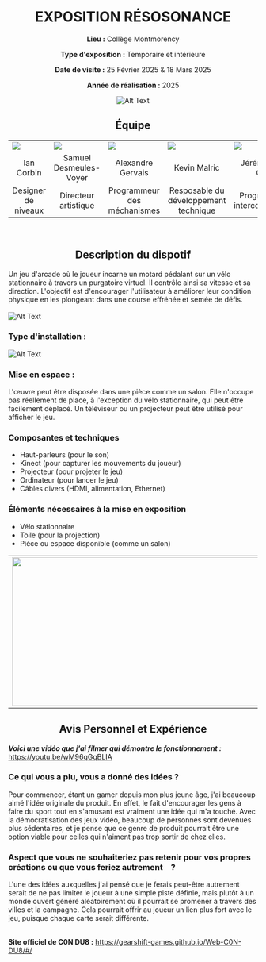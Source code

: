 <h1 align="center">EXPOSITION RÉSOSONANCE</h1>

<div align=center>
  
**Lieu :** Collège Montmorency
<br>
  
**Type d'exposition :** Temporaire et intérieure
<br>
  
**Date de visite :** 25 Février 2025 & 18 Mars 2025

**Année de réalisation :** 2025
</div>


<div align="center">
<img src="https://github.com/MrPoutineQc/H25_V11_inspirations_ZACKARYWARREN/blob/main/projet_finissant/medias/c0ndu8_logo.png" alt="Alt Text">
</div>

<h2 align="center"">Équipe</h2>

<table align="center">
  <tr>
    <td><img src="https://github.com/MrPoutineQc/H25_V11_inspirations_ZACKARYWARREN/blob/main/projet_finissant/medias/ian_corbin.jpg"</td>
    <td><img src="https://github.com/MrPoutineQc/H25_V11_inspirations_ZACKARYWARREN/blob/main/projet_finissant/medias/samuel_desmeules-voyer.jpg"></td>
    <td><img src="https://github.com/MrPoutineQc/H25_V11_inspirations_ZACKARYWARREN/blob/main/projet_finissant/medias/alexandre_gervais.jpg"></td>
    <td><img src="https://github.com/MrPoutineQc/H25_V11_inspirations_ZACKARYWARREN/blob/main/projet_finissant/medias/keven_malric.jpg"></td>
    <td><img src="https://github.com/MrPoutineQc/H25_V11_inspirations_ZACKARYWARREN/blob/main/projet_finissant/medias/jeremy_roy-cote.jpg"></td>
  </tr>
  <tr align="center">
    <td>Ian Corbin</td>
    <td>Samuel Desmeules-Voyer</td>
    <td>Alexandre Gervais</td>
    <td>Kevin Malric</td>
    <td>Jérémy Roy-Coté</td>
  </tr>
    <tr align="center">
    <td>Designer de niveaux</td>
    <td>Directeur artistique</td>
    <td>Programmeur des méchanismes</td>
    <td>Resposable du développement technique</td>
    <td>Programmeur interconnectivité</td>
  </tr>
</table>
<br>


<h2 align="center">Description du dispotif</h2>
Un jeu d'arcade où le joueur incarne un motard pédalant sur un vélo stationnaire à travers un purgatoire virtuel. Il contrôle ainsi sa vitesse et sa direction. L'objectif est d'encourager l'utilisateur à améliorer leur condition physique en les plongeant dans une course effrénée et semée de défis. 
<br>
<br>
<img src="https://github.com/MrPoutineQc/H25_V11_inspirations_ZACKARYWARREN/blob/main/projet_finissant/medias/panneau_con_du8.jfif" alt="Alt Text">

### Type d'installation : 
<img src="https://github.com/MrPoutineQc/H25_V11_inspirations_ZACKARYWARREN/blob/main/projet_finissant/medias/velo_con_du8.jfif" alt="Alt Text">

### Mise en espace :
L'œuvre peut être disposée dans une pièce comme un salon. Elle n'occupe pas réellement de place, à l'exception du vélo stationnaire, qui peut être facilement déplacé. Un téléviseur ou un projecteur peut être utilisé pour afficher le jeu.


<h3>Composantes et techniques</h3>
<ul>
    <li>Haut-parleurs (pour le son)</li>
    <li>Kinect (pour capturer les mouvements du joueur)</li>
    <li>Projecteur (pour projeter le jeu)</li>
    <li>Ordinateur (pour lancer le jeu)</li>
    <li>Câbles divers (HDMI, alimentation, Ethernet)</li>
</ul>

<h3>Éléments nécessaires à la mise en exposition</h3>
<ul>
    <li>Vélo stationnaire</li>
    <li>Toile (pour la projection)</li>
    <li>Pièce ou espace disponible (comme un salon)</li>
</ul>


<table align="center">
  <tr>
    <td><img src="https://github.com/MrPoutineQc/H25_V11_inspirations_ZACKARYWARREN/blob/main/projet_finissant/medias/speaker_con_du8.jfif" width="1200" height="300"</td>
    <td><img src="https://github.com/MrPoutineQc/H25_V11_inspirations_ZACKARYWARREN/blob/main/projet_finissant/medias/toile_con_du8.jfif"  width="1200" height="200"></td>
    <td><img src="https://github.com/MrPoutineQc/H25_V11_inspirations_ZACKARYWARREN/blob/main/projet_finissant/medias/projecteur_dessous_con_du8.jfif"  width="1200" height="200"></td>
    <td><img src="https://github.com/MrPoutineQc/H25_V11_inspirations_ZACKARYWARREN/blob/main/projet_finissant/medias/projecteur_con_du8.jfif" width="1200" height="200"></td>
  </tr>
</table>



<h2 align="center">Avis Personnel et Expérience</h2>

***Voici une vidéo que j'ai filmer qui démontre le fonctionnement :*** https://youtu.be/wM96qGqBLIA

### Ce qui vous a plu, vous a donné des idées ?
Pour commencer, étant un gamer depuis mon plus jeune âge, j'ai beaucoup aimé l'idée originale du produit. En effet, le fait d'encourager les gens à faire du sport tout en s'amusant est vraiment une idée qui m'a touché. Avec la démocratisation des jeux vidéo, beaucoup de personnes sont devenues plus sédentaires, et je pense que ce genre de produit pourrait être une option viable pour celles qui n'aiment pas trop sortir de chez elles.

### Aspect que vous ne souhaiteriez pas retenir pour vos propres créations ou que vous feriez autrement ?
L'une des idées auxquelles j'ai pensé que je ferais peut-être autrement serait de ne pas limiter le joueur à une simple piste définie, mais plutôt à un monde ouvert généré aléatoirement où il pourrait se promener à travers des villes et la campagne. Cela pourrait offrir au joueur un lien plus fort avec le jeu, puisque chaque carte serait différente.
<br>
<br>

**Site officiel de C0N DU8 :** https://gearshift-games.github.io/Web-C0N-DU8/#/
